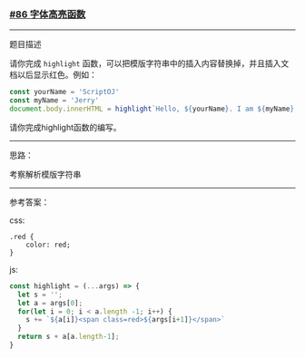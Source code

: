 ### [#86 字体高亮函数](http://scriptoj.mangojuice.top/problems/86)

----
题目描述

请你完成 `highlight` 函数，可以把模版字符串中的插入内容替换掉，并且插入文档以后显示红色。例如：

```js
const yourName = 'ScriptOJ'
const myName = 'Jerry'
document.body.innerHTML = highlight`Hello, ${yourName}. I am ${myName}.`
```
请你完成highlight函数的编写。

----
思路：

考察解析模版字符串

----
参考答案：

css: 

```
.red {
    color: red;
}
```
js:

```js
const highlight = (...args) => {
  let s = '';
  let a = args[0];
  for(let i = 0; i < a.length -1; i++) {
    s += `${a[i]}<span class=red>${args[i+1]}</span>`
  }
  return s + a[a.length-1];
}
```

